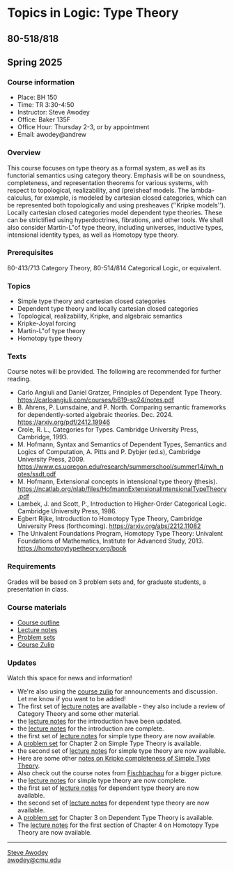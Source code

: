 # Topics in Logic: Type Theory
## 80-518/818
## Spring 2025

### Course information

- Place: BH 150
- Time: TR 3:30-4:50
- Instructor: Steve Awodey
- Office: Baker 135F
- Office Hour: Thursday 2-3, or by appointment
- Email: awodey@andrew


### Overview
This course focuses on type theory as a formal system, as well as its functorial semantics using category theory.  Emphasis will be on soundness, completeness, and representation theorems for various systems, with respect to topological, realizability, and (pre)sheaf models.  The lambda-calculus, for example, is modeled by cartesian closed categories, which can be represented both topologically and using presheaves (''Kripke models''). Locally cartesian closed categories model dependent type theories.  These can be strictified using hyperdoctrines, fibrations, and other tools.  We shall also consider Martin-L"of type theory, including universes, inductive types, intensional identity types, as well as Homotopy type theory.

### Prerequisites
80-413/713 Category Theory,  80-514/814 Categorical Logic, or equivalent.

### Topics

- Simple type theory and cartesian closed categories
- Dependent type theory and locally cartesian closed categories
- Topological, realizability, Kripke, and algebraic semantics
- Kripke-Joyal forcing
- Martin-L"of type theory
- Homotopy type theory

### Texts

Course notes will be provided. The following are recommended for further reading. 

- Carlo Angiuli and Daniel Gratzer, Principles of Dependent Type Theory. https://carloangiuli.com/courses/b619-sp24/notes.pdf
- B. Ahrens, P. Lumsdaine, and P. North. Comparing semantic frameworks for dependently-sorted algebraic theories. Dec. 2024. https://arxiv.org/pdf/2412.19946
- Crole, R. L., Categories for Types. Cambridge University Press, Cambridge, 1993.
- M. Hofmann, Syntax and Semantics of Dependent Types, Semantics and Logics of Computation, A. Pitts and P. Dybjer (ed.s), Cambridge University Press, 2009. https://www.cs.uoregon.edu/research/summerschool/summer14/rwh_notes/ssdt.pdf
- M. Hofmann, Extensional concepts in intensional type theory (thesis). https://ncatlab.org/nlab/files/HofmannExtensionalIntensionalTypeTheory.pdf
- Lambek, J. and Scott, P., Introduction to Higher-Order Categorical Logic. Cambridge University Press, 1986.
- Egbert Rijke, Introduction to Homotopy Type Theory, Cambridge University Press (forthcoming).
https://arxiv.org/abs/2212.11082
- The Univalent Foundations Program, Homotopy Type Theory: Univalent Foundations of Mathematics, Institute for Advanced Study, 2013. https://homotopytypetheory.org/book


### Requirements

Grades will be based on 3 problem sets and, for graduate students, a presentation in class.

### Course materials

- [Course outline](./outline/)
- [Lecture notes](/typetheory/notes/)
- [Problem sets](/typetheory/hw/)
- [Course Zulip](https://baker.hott.dev/#narrow/stream/48-Type-Theory-Course)

### Updates
Watch this space for news and information!
- We're also using the [course zulip](https://baker.hott.dev/#narrow/stream/48-Type-Theory-Course) for announcements and discussion. Let me know if you want to be added!
- The first set of [lecture notes](/typetheory/notes/typetheory1.pdf) are available - they also include a review of Category Theory and some other material.
- the [lecture notes](/typetheory/notes/typetheory1.pdf) for the introduction have been updated.
- the [lecture notes](/typetheory/notes/typetheory1.pdf) for the introduction are complete.
- the first set of [lecture notes](/typetheory/notes/typetheory2.pdf) for simple type theory are now available.
- A [problem set](/typetheory/hw/tthw1.pdf) for Chapter 2 on Simple Type Theory is available. 
- the second set of [lecture notes](/typetheory/notes/typetheory2.pdf) for simple type theory are now available.
- Here are some other [notes on Kripke completeness of Simple Type Theory](/typetheory/notes/KripkeSTT.pdf).
- Also check out the course notes from [Fischbachau](../fischbachau/) for a bigger picture.
- the [lecture notes](/typetheory/notes/typetheory2.pdf) for simple type theory are now complete.
- the first set of [lecture notes](/typetheory/notes/typetheory3a.pdf) for dependent type theory are now available.
- the second set of [lecture notes](/typetheory/notes/typetheory3b.pdf) for dependent type theory are now available.
- A [problem set](/typetheory/hw/tthw2.pdf) for Chapter 3 on Dependent Type Theory is available. 
- The [lecture notes](/catlog/notes/typetheory4a.pdf) for the first section of Chapter 4 on Homotopy Type Theory are now available.  
<!---
- The [lecture notes](/catlog/notes/catlog1.pdf) for (the first half of) Chapter 1 on Algebraic Theories are available.  
- The [lecture notes](/catlog/notes/catlog1.pdf) for Chapter 1 on Algebraic Theories are now complete. 
- Some possible grad student topics are being compiled [here](/catlog/hw/).    
- The first problem set is due on Tuesday 13 February, in class.
- A [problem set](/catlog/hw/catloghw2.pdf) for Chapter 2 on Propositional Logic is available.
- The notes on [propositional logic](/catlog/notes/catlog2.pdf) are now complete.
- The second problem set is due in class on Tuesday 12 March.
- The first section of the notes on [first-order logic](/catlog/notes/catlog3A.pdf) are now online.
- The third problem set is due in class on Tuesday 9 April.
- The notes on [first-order logic](/catlog/notes/catlog3.pdf) are now complete.
- Graduate student lectures will be in the last week of the semester, April 23 and 25.
- The notes on [first-order logic](/catlog/notes/catlog3.pdf) now include a final section on hyperdoctrines.
- The first half of the notes on [simple type theory](/catlog/notes/catlog4A.pdf) are now online.
- The notes on [type theory](/catlog/notes/catlog4.pdf), including a section on dependent types, are now complete and available online.
- The fourth and final [problem set](/catlog/hw/catloghw4.pdf) for undergraduates is now online.
- Students lectures will be in the last 2 weeks of the semester, April 17, 19, 25, and 27.

-->

<hr WIDTH="100%">
<div CLASS="bottom"><a href="http://www.andrew.cmu.edu/~awodey/"></a></div>


<p CLASS="bottom"><a href="http://www.andrew.cmu.edu/~awodey/">Steve Awodey</a>
<br><a href="mailto:awodey@cmu.edu">awodey@cmu.edu</a>
